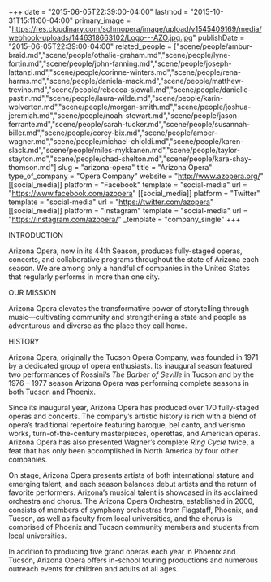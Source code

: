 +++
date = "2015-06-05T22:39:00-04:00"
lastmod = "2015-10-31T15:11:00-04:00"
primary_image = "https://res.cloudinary.com/schmopera/image/upload/v1545409169/media/webhook-uploads/1446318663102/Logo---AZO.jpg.jpg"
publishDate = "2015-06-05T22:39:00-04:00"
related_people = ["scene/people/ambur-braid.md","scene/people/othalie-graham.md","scene/people/lyne-fortin.md","scene/people/john-fanning.md","scene/people/joseph-lattanzi.md","scene/people/corinne-winters.md","scene/people/rena-harms.md","scene/people/daniela-mack.md","scene/people/matthew-trevino.md","scene/people/rebecca-sjowall.md","scene/people/danielle-pastin.md","scene/people/laura-wilde.md","scene/people/karin-wolverton.md","scene/people/morgan-smith.md","scene/people/joshua-jeremiah.md","scene/people/noah-stewart.md","scene/people/jason-ferrante.md","scene/people/sarah-tucker.md","scene/people/susannah-biller.md","scene/people/corey-bix.md","scene/people/amber-wagner.md","scene/people/michael-chioldi.md","scene/people/karen-slack.md","scene/people/miles-mykkanen.md","scene/people/taylor-stayton.md","scene/people/chad-shelton.md","scene/people/kara-shay-thomson.md"]
slug = "arizona-opera"
title = "Arizona Opera"
type_of_company = "Opera Company"
website = "http://www.azopera.org/"
[[social_media]]
platform = "Facebook"
template = "social-media"
url = "https://www.facebook.com/azopera"
[[social_media]]
platform = "Twitter"
template = "social-media"
url = "https://twitter.com/azopera"
[[social_media]]
platform = "Instagram"
template = "social-media"
url = "https://instagram.com/azopera/"
_template = "company_single"
+++

INTRODUCTION

Arizona Opera, now in its 44th Season, produces fully-staged operas, concerts, and collaborative programs throughout the state of Arizona each season. We are among only a handful of companies in the United States that regularly performs in more than one city. 

OUR MISSION

Arizona Opera elevates the transformative power of storytelling through music—cultivating community and strengthening a state and people as adventurous and diverse as the place they call home.

HISTORY

Arizona Opera, originally the Tucson Opera Company, was founded in 1971 by a dedicated group of opera enthusiasts. Its inaugural season featured two performances of Rossini’s *The Barber of Seville* in Tucson and by the 1976 – 1977 season Arizona Opera was performing complete seasons in both Tucson and Phoenix.

Since its inaugural year, Arizona Opera has produced over 170 fully-staged operas and concerts. The company’s artistic history is rich with a blend of opera’s traditional repertoire featuring baroque, bel canto, and verismo works, turn-of-the-century masterpieces, operettas, and American operas. Arizona Opera has also presented Wagner’s complete *Ring Cycle* twice, a feat that has only been accomplished in North America by four other companies.

On stage, Arizona Opera presents artists of both international stature and emerging talent, and each season balances debut artists and the return of favorite performers. Arizona’s musical talent is showcased in its acclaimed orchestra and chorus. The Arizona Opera Orchestra, established in 2000, consists of members of symphony orchestras from Flagstaff, Phoenix, and Tucson, as well as faculty from local universities, and the chorus is comprised of Phoenix and Tucson community members and students from local universities.

In addition to producing five grand operas each year in Phoenix and Tucson, Arizona Opera offers in-school touring productions and numerous outreach events for children and adults of all ages.
